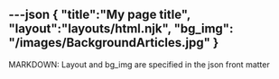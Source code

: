 ---json
{
   "title":"My page title",
   "layout":"layouts/html.njk",
   "bg_img": "/images/BackgroundArticles.jpg"
}
---
MARKDOWN: Layout and bg_img are specified in the json front matter
